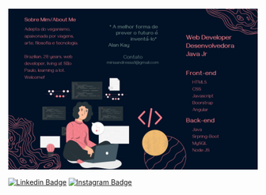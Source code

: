 
![alt text](https://github.com/MiiSantos/MiiSantos/blob/main/github.png)

 [![Linkedin Badge](https://img.shields.io/badge/-LinkedIn-navy?style=flat-square&logo=Linkedin&logoColor=white&link=https://www.linkedin.com/in/isadora-rodrigues-stangarlin-48402b141/)](https://www.linkedin.com/in/miria-santos/) [![Instagram Badge](https://img.shields.io/badge/-Instagram-orange?style=flat-square&logo=Instagram&logoColor=white&link=https://www.instagram.com/papodedev/)](https://www.instagram.com/miquiavelica/)
